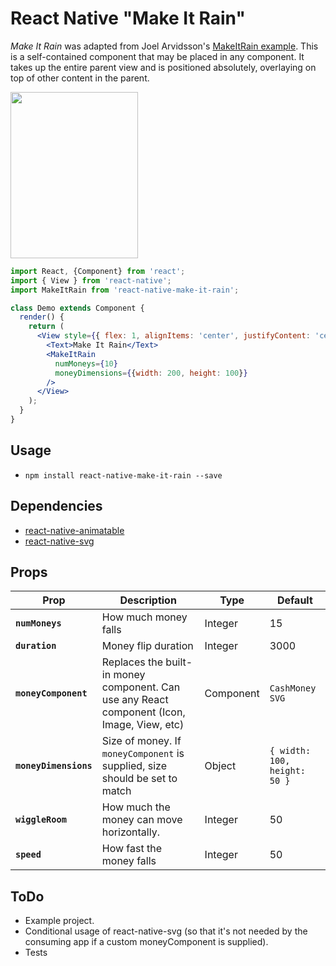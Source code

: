 # React Native "Make It Rain"

*Make It Rain* was adapted from Joel Arvidsson's [MakeItRain example](https://github.com/oblador/react-native-animatable/tree/master/Examples/MakeItRain).  This is a self-contained component that may be placed in any component.  It takes up the entire parent view and is positioned absolutely, overlaying on top of other content in the parent.

<img src="https://media.giphy.com/media/5sYvOSluvnVY7CD6vq/giphy.gif" width="204" height="266" />

```jsx
import React, {Component} from 'react';
import { View } from 'react-native';
import MakeItRain from 'react-native-make-it-rain';

class Demo extends Component {
  render() {
    return (
      <View style={{ flex: 1, alignItems: 'center', justifyContent: 'center' }}>
        <Text>Make It Rain</Text>
        <MakeItRain
          numMoneys={10}
          moneyDimensions={{width: 200, height: 100}}
        />
      </View>
    );
  }
}
```

## Usage

*   `npm install react-native-make-it-rain --save`

## Dependencies
*   [react-native-animatable](https://github.com/oblador/react-native-animatable)
*   [react-native-svg](https://github.com/react-native-community/react-native-svg)

## Props
| Prop                           | Description                                          | Type     | Default    |
| ------------------------------ | ---------------------------------------------------- | -------- | ---------- |
| **`numMoneys`**                | How much money falls                                 | Integer  | 15         |
| **`duration`**                 | Money flip duration                                  | Integer  | 3000       |
| **`moneyComponent`**           | Replaces the built-in money component. Can use any React component (Icon, Image, View, etc)  | Component | `CashMoney SVG` |
| **`moneyDimensions`**          | Size of money. If `moneyComponent` is supplied, size should be set to match            | Object    | `{ width: 100, height: 50 }` |
| **`wiggleRoom`**               | How much the money can move horizontally.            | Integer  | 50         |
| **`speed`**                    | How fast the money falls                             | Integer  | 50         |

## ToDo
*   Example project.
*   Conditional usage of react-native-svg (so that it's not needed by the consuming app if a custom moneyComponent is supplied).
*   Tests
